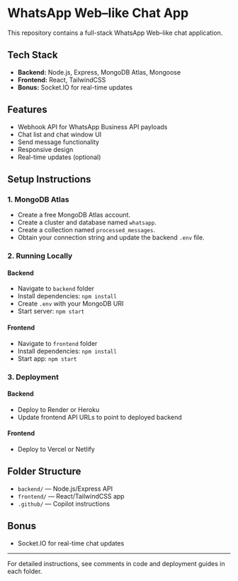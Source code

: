 # WhatsApp Web–like Chat App

This repository contains a full-stack WhatsApp Web–like chat application.

## Tech Stack
- **Backend:** Node.js, Express, MongoDB Atlas, Mongoose
- **Frontend:** React, TailwindCSS
- **Bonus:** Socket.IO for real-time updates

## Features
- Webhook API for WhatsApp Business API payloads
- Chat list and chat window UI
- Send message functionality
- Responsive design
- Real-time updates (optional)

## Setup Instructions

### 1. MongoDB Atlas
- Create a free MongoDB Atlas account.
- Create a cluster and database named `whatsapp`.
- Create a collection named `processed_messages`.
- Obtain your connection string and update the backend `.env` file.

### 2. Running Locally
#### Backend
- Navigate to `backend` folder
- Install dependencies: `npm install`
- Create `.env` with your MongoDB URI
- Start server: `npm start`

#### Frontend
- Navigate to `frontend` folder
- Install dependencies: `npm install`
- Start app: `npm start`

### 3. Deployment
#### Backend
- Deploy to Render or Heroku
- Update frontend API URLs to point to deployed backend

#### Frontend
- Deploy to Vercel or Netlify

## Folder Structure
- `backend/` — Node.js/Express API
- `frontend/` — React/TailwindCSS app
- `.github/` — Copilot instructions

## Bonus
- Socket.IO for real-time chat updates

---

For detailed instructions, see comments in code and deployment guides in each folder.
